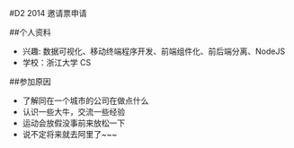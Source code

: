 #D2 2014 邀请票申请

##个人资料

- 兴趣: 数据可视化、移动终端程序开发、前端组件化、前后端分离、NodeJS
- 学校：浙江大学 CS

##参加原因

- 了解同在一个城市的公司在做点什么
- 认识一些大牛，交流一些经验
- 运动会放假没事前来放松一下
- 说不定将来就去阿里了~~~


